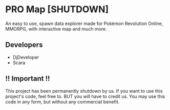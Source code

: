 # PRO Map [SHUTDOWN]
An easy to use, spawn data explorer made for Pokémon Revolution Online, MMORPG, with interactive map and much more.

## Developers
* DjDeveloper
* Scara

## !! Important !!
This project has been permanently shutdown by us. If you want to use this project's code, feel free to. BUT you will have to credit us. You may use this code in any form, but without any commercial benefit. 